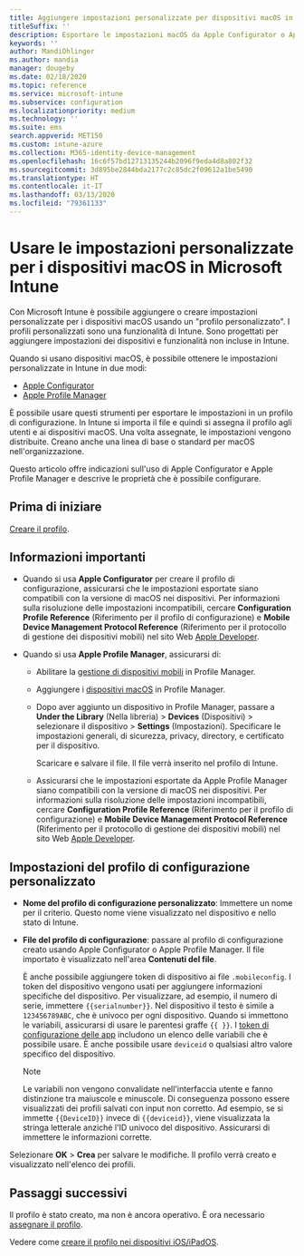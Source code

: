 ```yaml
---
title: Aggiungere impostazioni personalizzate per dispositivi macOS in Microsoft Intune - Azure | Microsoft Docs
titleSuffix: ''
description: Esportare le impostazioni macOS da Apple Configurator o Apple Profile Manager e quindi importarle in Microsoft Intune. Queste impostazioni possono creare, usare e controllare le funzionalità e le impostazioni personalizzate nei dispositivi macOS. Il profilo personalizzato può essere quindi assegnato o distribuito nei dispositivi macOS nell'organizzazione per creare una baseline o uno standard.
keywords: ''
author: MandiOhlinger
ms.author: mandia
manager: dougeby
ms.date: 02/18/2020
ms.topic: reference
ms.service: microsoft-intune
ms.subservice: configuration
ms.localizationpriority: medium
ms.technology: ''
ms.suite: ems
search.appverid: MET150
ms.custom: intune-azure
ms.collection: M365-identity-device-management
ms.openlocfilehash: 16c6f57bd12713135244b2096f9eda4d8a802f32
ms.sourcegitcommit: 3d895be2844bda2177c2c85dc2f09612a1be5490
ms.translationtype: HT
ms.contentlocale: it-IT
ms.lasthandoff: 03/13/2020
ms.locfileid: "79361133"
---
```

# <a name="use-custom-settings-for-macos-devices-in-microsoft-intune"></a>Usare le impostazioni personalizzate per i dispositivi macOS in Microsoft Intune

Con Microsoft Intune è possibile aggiungere o creare impostazioni personalizzate per i dispositivi macOS usando un "profilo personalizzato". I profili personalizzati sono una funzionalità di Intune. Sono progettati per aggiungere impostazioni dei dispositivi e funzionalità non incluse in Intune.

Quando si usano dispositivi macOS, è possibile ottenere le impostazioni personalizzate in Intune in due modi:

- [Apple Configurator](https://itunes.apple.com/app/apple-configurator-2/id1037126344?mt=12)
- [Apple Profile Manager](https://support.apple.com/profile-manager)

È possibile usare questi strumenti per esportare le impostazioni in un profilo di configurazione. In Intune si importa il file e quindi si assegna il profilo agli utenti e ai dispositivi macOS. Una volta assegnate, le impostazioni vengono distribuite. Creano anche una linea di base o standard per macOS nell'organizzazione.

Questo articolo offre indicazioni sull'uso di Apple Configurator e Apple Profile Manager e descrive le proprietà che è possibile configurare.

## <a name="before-you-begin"></a>Prima di iniziare

[Creare il profilo](device-profile-create.md).

## <a name="what-you-need-to-know"></a>Informazioni importanti

- Quando si usa **Apple Configurator** per creare il profilo di configurazione, assicurarsi che le impostazioni esportate siano compatibili con la versione di macOS nei dispositivi. Per informazioni sulla risoluzione delle impostazioni incompatibili, cercare **Configuration Profile Reference** (Riferimento per il profilo di configurazione) e **Mobile Device Management Protocol Reference** (Riferimento per il protocollo di gestione dei dispositivi mobili) nel sito Web [Apple Developer](https://developer.apple.com/).

- Quando si usa **Apple Profile Manager**, assicurarsi di:

  - Abilitare la [gestione di dispositivi mobili](https://help.apple.com/serverapp/mac/5.7/#/apd05B9B761-D390-4A75-9251-E9AD29A61D0C) in Profile Manager.
  - Aggiungere i [dispositivi macOS](https://help.apple.com/profilemanager/mac/5.7/#/pm9onzap1984) in Profile Manager.
  - Dopo aver aggiunto un dispositivo in Profile Manager, passare a **Under the Library** (Nella libreria)  > **Devices** (Dispositivi) > selezionare il dispositivo > **Settings** (Impostazioni). Specificare le impostazioni generali, di sicurezza, privacy, directory, e certificato per il dispositivo.

    Scaricare e salvare il file. Il file verrà inserito nel profilo di Intune. 

  - Assicurarsi che le impostazioni esportate da Apple Profile Manager siano compatibili con la versione di macOS nei dispositivi. Per informazioni sulla risoluzione delle impostazioni incompatibili, cercare **Configuration Profile Reference** (Riferimento per il profilo di configurazione) e **Mobile Device Management Protocol Reference** (Riferimento per il protocollo di gestione dei dispositivi mobili) nel sito Web [Apple Developer](https://developer.apple.com/).

## <a name="custom-configuration-profile-settings"></a>Impostazioni del profilo di configurazione personalizzato

- **Nome del profilo di configurazione personalizzato**: Immettere un nome per il criterio. Questo nome viene visualizzato nel dispositivo e nello stato di Intune.
- **File del profilo di configurazione**: passare al profilo di configurazione creato usando Apple Configurator o Apple Profile Manager. Il file importato è visualizzato nell'area **Contenuti del file**.

  È anche possibile aggiungere token di dispositivo ai file `.mobileconfig`. I token del dispositivo vengono usati per aggiungere informazioni specifiche del dispositivo. Per visualizzare, ad esempio, il numero di serie, immettere `{{serialnumber}}`. Nel dispositivo il testo è simile a `123456789ABC`, che è univoco per ogni dispositivo. Quando si immettono le variabili, assicurarsi di usare le parentesi graffe `{{ }}`. I [token di configurazione delle app](../apps/app-configuration-policies-use-ios.md#tokens-used-in-the-property-list) includono un elenco delle variabili che è possibile usare. È anche possibile usare `deviceid` o qualsiasi altro valore specifico del dispositivo.

  > [!NOTE]
  > Le variabili non vengono convalidate nell'interfaccia utente e fanno distinzione tra maiuscole e minuscole. Di conseguenza possono essere visualizzati dei profili salvati con input non corretto. Ad esempio, se si immette `{{DeviceID}}` invece di `{{deviceid}}`, viene visualizzata la stringa letterale anziché l'ID univoco del dispositivo. Assicurarsi di immettere le informazioni corrette.

Selezionare **OK** > **Crea** per salvare le modifiche. Il profilo verrà creato e visualizzato nell'elenco dei profili.

## <a name="next-steps"></a>Passaggi successivi

Il profilo è stato creato, ma non è ancora operativo. È ora necessario [assegnare il profilo](device-profile-assign.md).

Vedere come [creare il profilo nei dispositivi iOS/iPadOS](custom-settings-ios.md).
